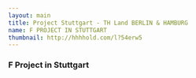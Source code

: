 ```yaml
---
layout: main
title: Project Stuttgart - TH Land BERLIN & HAMBURG
name: F PROJECT IN STUTTGART
thumbnail: http://hhhhold.com/l?54erw5
---
```


### F Project in Stuttgart
